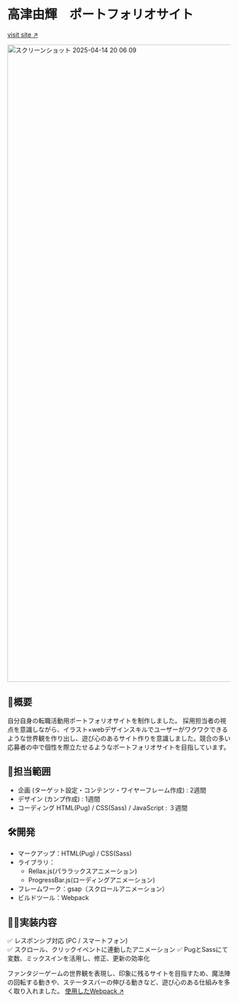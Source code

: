 # 高津由輝　ポートフォリオサイト

[visit site ↗︎](https://portfolio.yutonosite.com/)

<img width="1440" alt="スクリーンショット 2025-04-14 20 06 09" src="https://github.com/user-attachments/assets/dcf12d20-8b21-4b2f-8ec1-33eed00e5da2" />

## 📝概要

自分自身の転職活動用ポートフォリオサイトを制作しました。
採用担当者の視点を意識しながら、イラスト×webデザインスキルでユーザーがワクワクできるような世界観を作り出し、遊び心のあるサイト作りを意識しました。競合の多い応募者の中で個性を際立たせるようなポートフォリオサイトを目指しています。

## 🎨担当範囲

- 企画 (ターゲット設定・コンテンツ・ワイヤーフレーム作成) : 2週間
- デザイン (カンプ作成) : 1週間
- コーディング HTML(Pug) / CSS(Sass) / JavaScript : ３週間

## 🛠️開発

- マークアップ：HTML(Pug) / CSS(Sass)
- ライブラリ：
  - Rellax.js(パララックスアニメーション)
  - ProgressBar.js(ローディングアニメーション)
- フレームワーク：gsap（スクロールアニメーション）
- ビルドツール：Webpack

## 👩‍💻実装内容

✅ レスポンシブ対応 (PC / スマートフォン)  
 ✅ スクロール、クリックイベントに連動したアニメーション
✅ PugとSassにて変数、ミックスインを活用し、修正、更新の効率化

ファンタジーゲームの世界観を表現し、印象に残るサイトを目指すため、魔法陣の回転する動きや、ステータスバーの伸びる動きなど、遊び心のある仕組みを多く取り入れました。
[使用したWebpack ↗︎](https://github.com/yohak/yohak-webpack-boilerplate)
